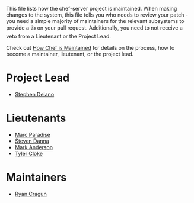 This file lists how the chef-server project is maintained. When making changes to the system, this file tells you who needs to review your patch - you need a simple majority of maintainers for the relevant subsystems to provide a :+1: on your pull request. Additionally, you need to not receive a veto from a Lieutenant or the Project Lead.

Check out [How Chef is Maintained](https://github.com/chef/chef-rfc/blob/master/rfc030-maintenance-policy.md#how-the-project-is-maintained) for details on the process, how to become a maintainer, lieutenant, or the project lead.

# Project Lead

- [Stephen Delano](https://github.com/sdelano)

# Lieutenants

- [Marc Paradise](https://github.com/marcparadise)
- [Steven Danna](https://github.com/stevendanna)
- [Mark Anderson](https://github.com/markan)
- [Tyler Cloke](https://github.com/tylercloke)

# Maintainers

- [Ryan Cragun](https://github.com/ryancragun)
